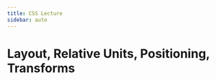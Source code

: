 ```yaml
---
title: CSS Lecture
sidebar: auto
---
```


# Layout, Relative Units, Positioning, Transforms

<!-- https://developer.mozilla.org/en-US/docs/Web/CSS/color_value#colors_table -->

<!-- https://developer.mozilla.org/en-US/docs/Learn/CSS/Styling_text/Fundamentals -->
<!-- https://learn.shayhowe.com/html-css/working-with-typography/ -->

<!-- https://codepen.io/jorgecardoso/post/exercises-css-positioning -->

<!-- mondrian with transforms, grid, flex -->
